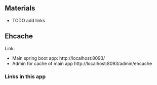 ## Materials
- TODO add links
## Ehcache
Link:
- Main spring boot app: http://localhost:8093/
- Admin for cache of main app http://localhost:8093/admin/ehcache

### Links in this app

